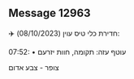 ## Message 12963

✈️ חדירת כלי טיס עוין (08/10/2023):

07:52:
• עוטף עזה: תקומה, חוות יזרעם 

צופר - צבע אדום

